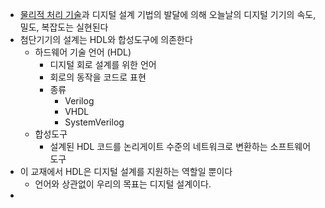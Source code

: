 - [물리적 처리 기술](물리적처리기술)과 디지털 설계 기법의 발달에 의해 오늘날의 디지털 기기의 속도, 밀도, 복잡도는 실현된다
- 첨단기기의 설계는 HDL와 합성도구에 의존한다
	- 하드웨어 기술 언어 (HDL) 
		- 디지털 회로 설계를 위한 언어
		- 회로의 동작을 코드로 표현
		- 종류
			- Verilog
			- VHDL
			- SystemVerilog
	- 합성도구
		- 설계된 HDL 코드를 논리게이트 수준의 네트워크로 변환하는 소프트웨어 도구
- 이 교재에서 HDL은 디지털 설계를 지원하는 역할일 뿐이다 
	- 언어와 상관없이 우리의 목표는 디지털 설계이다.
- 